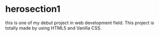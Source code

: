 # herosection1
 this is one of my debut project in web development field.  This project is totally made by using HTML5 and Vanilla CSS.
